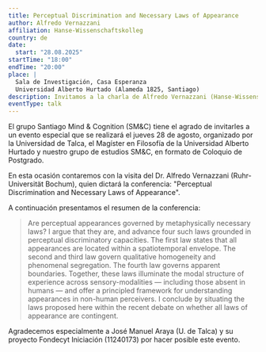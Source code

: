 ```yaml
---
title: Perceptual Discrimination and Necessary Laws of Appearance
author: Alfredo Vernazzani
affiliation: Hanse-Wissenschaftskolleg
country: de
date: 
  start: "28.08.2025"
startTime: "18:00"
endTime: "20:00"
place: |
  Sala de Investigación, Casa Esperanza  
  Universidad Alberto Hurtado (Alameda 1825, Santiago)
description: Invitamos a la charla de Alfredo Vernazzani (Hanse-Wissenschaftskolleg) en la Sala de Investigación, Casa Esperanza el 28.08.2025 - 18:00.
eventType: talk
---
```


El grupo Santiago Mind & Cognition (SM&C) tiene el agrado de invitarles a un evento especial que se realizará el jueves 28 de agosto, organizado por la Universidad de Talca, el Magíster en Filosofía de la Universidad Alberto Hurtado y nuestro grupo de estudios SM&C, en formato de Coloquio de Postgrado.

En esta ocasión contaremos con la visita del Dr. Alfredo Vernazzani (Ruhr-Universität Bochum), quien dictará la conferencia: "Perceptual Discrimination and Necessary Laws of Appearance".

A continuación presentamos el resumen de la conferencia:

> Are perceptual appearances governed by metaphysically necessary laws? I argue that they are, and advance four such laws grounded in perceptual discriminatory capacities. The first law states that all appearances are located within a spatiotemporal envelope. The second and third law govern qualitative homogeneity and phenomenal segregation. The fourth law governs apparent boundaries. Together, these laws illuminate the modal structure of experience across sensory-modalities — including those absent in humans — and offer a principled framework for understanding appearances in non-human perceivers. I conclude by situating the laws proposed here within the recent debate on whether all laws of appearance are contingent.

Agradecemos especialmente a José Manuel Araya (U. de Talca) y su proyecto Fondecyt Iniciación (11240173) por hacer posible este evento.
